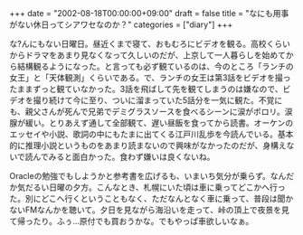 +++
date = "2002-08-18T00:00:00+09:00"
draft = false
title = "なにも用事がない休日ってシアワセなのか？"
categories = ["diary"]
+++

な?んにもない日曜日。昼近くまで寝て、おもむろにビデオを観る。高校くらいからドラマをあまり見なくなって久しいのだが、上京して一人暮らしを始めてから結構観るようになった。と言っても必ず観ているのは、今のところ「ランチの女王」と「天体観測」くらいである。で、ランチの女王は第3話をビデオを撮ったままずっと観ていなかった。3話を飛ばして先を観てしまうのは嫌なので、ビデオを撮り続けて今に至り、ついに溜まっていた5話分を一気に観た。不覚にも、親父さんが死んで兄弟でデミグラスソースを食べるシーンに涙がポロリ。涙腺が緩い。とりあえず通して全部観て、遅い昼飯を食ってから読書。オーケンのエッセイや小説、歌詞の中にもたまに出てくる江戸川乱歩を今読んでいる。基本的に推理小説というものをあまり読まないので興味がなかったのだが、身構えないで読んでみると面白かった。食わず嫌いは良くないね。

Oracleの勉強でもしようかと参考書を広げるも、いまいち気分が乗らず。なんだか気だるい日曜の夕方。こんなとき、札幌にいた頃は車に乗ってどこかへ行った。別にどこへ行くということもなく、ただなんとなく車に乗って、普段は聞かないFMなんかを聴いて。夕日を見ながら海沿いを走って、峠の頂上で夜景を見て帰ったり。ふぅ...原付でも買おうかな。でもやっぱ車欲しいなぁ。
